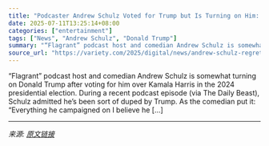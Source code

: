 ```yaml
---
title: "Podcaster Andrew Schulz Voted for Trump but Is Turning on Him: ‘I Voted for None of This… I Want Him to Stop Wars. He’s Funding Them. Reduce the Budget. He’s Increasing It.’"
date: 2025-07-11T13:25:14+08:00
categories: ["entertainment"]
tags: ["News", "Andrew Schulz", "Donald Trump"]
summary: "“Flagrant” podcast host and comedian Andrew Schulz is somewhat turning on Donald Trump after voting for him over Kamala Harris in the 2024 presidential election. During a recent podcast episode (via T"
source_url: "https://variety.com/2025/digital/news/andrew-schulz-regrets-trump-vote-1236453153/"
---
```


“Flagrant” podcast host and comedian Andrew Schulz is somewhat turning on Donald Trump after voting for him over Kamala Harris in the 2024 presidential election. During a recent podcast episode (via The Daily Beast), Schulz admitted he&#8217;s been sort of duped by Trump. As the comedian put it: &#8220;Everything he campaigned on I believe he [&#8230;]

---

*来源: [原文链接](https://variety.com/2025/digital/news/andrew-schulz-regrets-trump-vote-1236453153/)*
